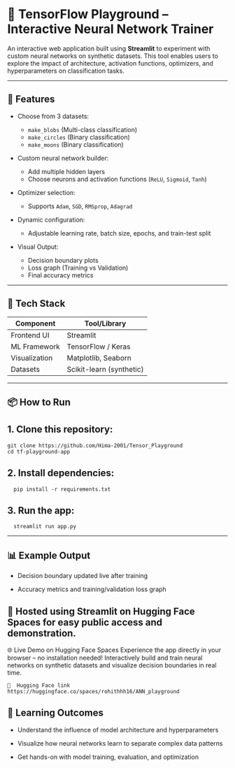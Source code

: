 # 🧠 TensorFlow Playground – Interactive Neural Network Trainer

An interactive web application built using **Streamlit** to experiment with custom neural networks on synthetic datasets. This tool enables users to explore the impact of architecture, activation functions, optimizers, and hyperparameters on classification tasks.

---

## 🚀 Features

- Choose from 3 datasets:
  - `make_blobs` (Multi-class classification)
  - `make_circles` (Binary classification)
  - `make_moons` (Binary classification)

- Custom neural network builder:
  - Add multiple hidden layers
  - Choose neurons and activation functions (`ReLU`, `Sigmoid`, `Tanh`)

- Optimizer selection:
  - Supports `Adam`, `SGD`, `RMSprop`, `Adagrad`

- Dynamic configuration:
  - Adjustable learning rate, batch size, epochs, and train-test split

- Visual Output:
  - Decision boundary plots
  - Loss graph (Training vs Validation)
  - Final accuracy metrics

---

## 🧰 Tech Stack

| Component       | Tool/Library         |
|----------------|----------------------|
| Frontend UI     | Streamlit            |
| ML Framework    | TensorFlow / Keras   |
| Visualization   | Matplotlib, Seaborn  |
| Datasets        | Scikit-learn (synthetic) |

---

## 📦 How to Run

## 1. Clone this repository:
```
git clone https://github.com/Hima-2001/Tensor_Playground
cd tf-playground-app
```
## 2. Install dependencies:
      pip install -r requirements.txt

## 3. Run the app:
      streamlit run app.py

---
  ##  📊 Example Output
- Decision boundary updated live after training

- Accuracy metrics and training/validation loss graph


## 📌 Hosted using Streamlit on Hugging Face Spaces for easy public access and demonstration.

🌐 Live Demo on Hugging Face Spaces
  Experience the app directly in your browser – no installation needed!
  Interactively build and train neural networks on synthetic datasets and visualize decision boundaries in real time.
```
🔗  Hugging Face link https://huggingface.co/spaces/rohithhh16/ANN_playground
```

## 🧠 Learning Outcomes
- Understand the influence of model architecture and hyperparameters

- Visualize how neural networks learn to separate complex data patterns

- Get hands-on with model training, evaluation, and optimization
